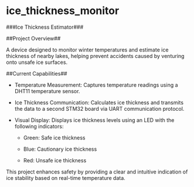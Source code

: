 ﻿# ice_thickness_monitor

###Ice Thickness Estimator###

##Project Overview##

A device designed to monitor winter temperatures and estimate ice thickness of nearby lakes, helping prevent accidents caused by venturing onto unsafe ice surfaces.

##Current Capabilities##

- Temperature Measurement: Captures temperature readings using a DHT11 temperature sensor.

- Ice Thickness Communication: Calculates ice thickness and transmits the data to a second STM32 board via UART communication protocol.

- Visual Display: Displays ice thickness levels using an LED with the following indicators:

  - Green: Safe ice thickness

  - Blue: Cautionary ice thickness

  - Red: Unsafe ice thickness

This project enhances safety by providing a clear and intuitive indication of ice stability based on real-time temperature data.
